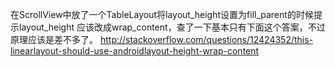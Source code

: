 在ScrollView中放了一个TableLayout将layout_height设置为fill_parent的时候提示layout_height 应该改成wrap_content，查了一下基本只有下面这个答案，不过原理应该是差不多了。
http://stackoverflow.com/questions/12424352/this-linearlayout-should-use-androidlayout-height-wrap-content